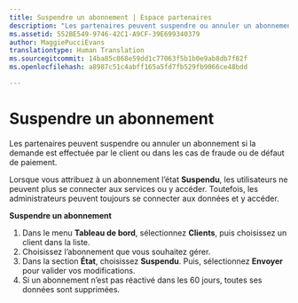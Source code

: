 ```yaml
---
title: Suspendre un abonnement | Espace partenaires
description: "Les partenaires peuvent suspendre ou annuler un abonnement si la demande est effectuée par le client ou dans les cas de fraude ou de défaut de paiement."
ms.assetid: 552BE549-9746-42C1-A9CF-39E699340379
author: MaggiePucciEvans
translationtype: Human Translation
ms.sourcegitcommit: 14ba85c868e59dd1c77063f5b1b0e9ab8db7f82f
ms.openlocfilehash: a8987c51c4abff165a5fd7fb529fb9066ce48bdd

---
```


# Suspendre un abonnement


Les partenaires peuvent suspendre ou annuler un abonnement si la demande est effectuée par le client ou dans les cas de fraude ou de défaut de paiement.

Lorsque vous attribuez à un abonnement l’état **Suspendu**, les utilisateurs ne peuvent plus se connecter aux services ou y accéder. Toutefois, les administrateurs peuvent toujours se connecter aux données et y accéder.

**Suspendre un abonnement**

1.  Dans le menu **Tableau de bord**, sélectionnez **Clients**, puis choisissez un client dans la liste.
2.  Choisissez l’abonnement que vous souhaitez gérer.
3.  Dans la section **État**, choisissez **Suspendu**. Puis, sélectionnez **Envoyer** pour valider vos modifications.
4.  Si un abonnement n’est pas réactivé dans les 60&nbsp;jours, toutes ses données sont supprimées.



<!--HONumber=Nov16_HO4-->


